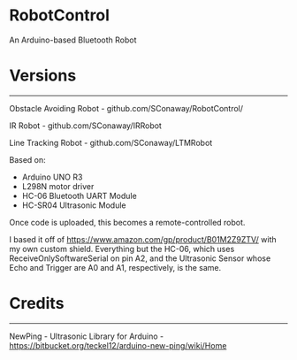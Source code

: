 # RobotControl
An Arduino-based Bluetooth Robot

Versions
=
---
Obstacle Avoiding Robot - github.com/SConaway/RobotControl/

IR Robot - github.com/SConaway/IRRobot

Line Tracking Robot - github.com/SConaway/LTMRobot

Based on:
*  Arduino UNO R3
*  L298N motor driver
*  HC-06 Bluetooth UART Module
*  HC-SR04 Ultrasonic Module

Once code is uploaded, this becomes a remote-controlled robot.

I based it off of https://www.amazon.com/gp/product/B01M2Z9ZTV/ with my own custom shield. Everything but the HC-06, which uses ReceiveOnlySoftwareSerial on pin A2, and the Ultrasonic Sensor whose Echo and Trigger are A0 and A1, respectively, is the same.

Credits
=
---


NewPing - Ultrasonic Library for Arduino - https://bitbucket.org/teckel12/arduino-new-ping/wiki/Home
